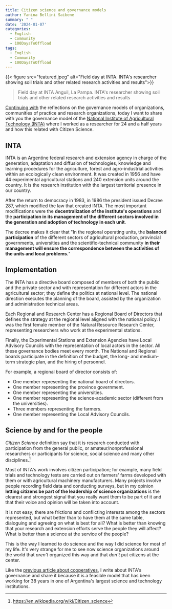 ```yaml
---
title: Citizen science and governance models
author: Yanina Bellini Saibene
summary: " "
date: '2024-01-07'
categories:
  - English
  - Community
  - 100DaysToOffload
tags:
  - English
  - Community
  - 100DaysToOffload
---
```


{{< figure src="featured.jpeg" alt="Field day at INTA. INTA's researcher showing soil trials and other related research activities and results">}}

> Field day at INTA Anguil, La Pampa. INTA's researcher showing soil trials and other related research activities and results


[Continuing with](/blog/2024-01-05-cooperative/) the reflections on the governance models of organizations, communities of practice and research organizations, today I want to share with you the governance model of the [National Institute of Agricultural Technology (INTA)](https://www.argentina.gob.ar/inta) where I worked as a researcher for 24 and a half years and how this related with Citizen Science.

## INTA 

INTA is an Argentine federal research and extension agency in charge of the generation, adaptation and diffusion of technologies, knowledge and learning procedures for the agriculture, forest and agro-industrial activities within an ecologically clean environment. It was created in 1956 and have 44 experimental agricultural stations and 240 extension units around the country.  It is the research institution with the largest territorial presence in our country. 

After the return to democracy in 1983, in 1986 the president issued Decree 287, which modified the law that created INTA. The most important modifications were the **decentralization of the institute's operations** and the **participation in its management of the different sectors involved in the generation and adoption of technology in each unit**.

The decree makes it clear that "In the regional operating units, the **balanced participation** of the different sectors of agricultural production, provincial governments, universities and the scientific-technical community **in their management will ensure the correspondence between the activities of the units and local problems.**" 

## Implementation

The INTA has a directive board composed of members of both the public and the private sector and with representation for different actors in the agricultural sector; they define the politics at national level. The national direction executes the planning of the board, assisted by the organization and administration technical areas.

Each Regional and Research Center has a Regional Board of Directors that defines the strategy at the regional level aligned with the national policy. I was the first female member of the Natural Resource Research Center, representing researchers who work at the experimental stations. 

Finally, the Experimental Stations and Extension Agencies have Local Advisory Councils with the representation of local actors in the sector. All these governance bodies meet every month. The National and Regional boards participate in the definition of the budget, the long- and medium-term strategic plan, and the hiring of personnel. 

For example, a regional board of director consists of:

- One member representing the national board of directors.
- One member representing the province government.
- One member representing the universities.
- One member representing the science-academic sector (different from the universities).
- Three members representing the farmers.
- One member representing the Local Advisory Councils.

## Science by and for the people

_Citizen Science_ definition say that it is research conducted with participation from the general public, or amateur/nonprofessional researchers or participants for science, social science and many other disciplines.[^1]

Most of INTA's work involves citizen participation; for example, many field trials and technology tests are carried out on farmers' farms developed with them or with agricultural machinery manufacturers. Many projects involve people recording field data and conducting surveys, but in my opinion **letting citizens be part of the leadership of science organizations** is the clearest and strongest signal that you really want them to be part of it and that their voice and opinion will be taken into account. 

It is not easy; there are frictions and conflicting interests among the sectors represented, but what better than to have them at the same table, dialoguing and agreeing on what is best for all?  What is better than knowing that your research and extension efforts serve the people they will affect? What is better than a science at the service of the people? 

This is the way I learned to do science and the way I did science for most of my life.  It's very strange for me to see now science organizations around the world that _aren't_ organized this way and that _don't_ put citizens at the center.

Like the [previous article about cooperatives](/blog/2024-01-05-cooperative/), I write about INTA's governance and share it because it is a feasible model that has been working for 38 years in one of Argentina's largest science and technology institutions.  

[^1]: https://en.wikipedia.org/wiki/Citizen_science
